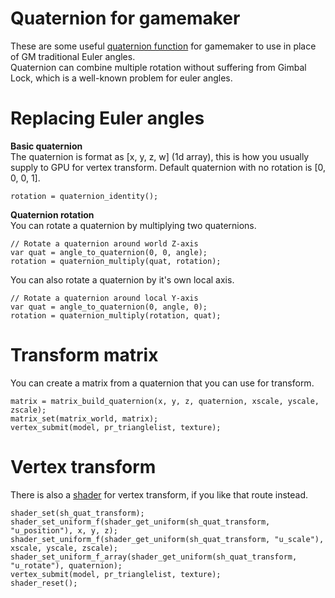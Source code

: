 # Quaternion for gamemaker
These are some useful [quaternion function](https://github.com/callmeEthan/Gamemaker_quaternion/blob/main/scripts/Quaternion/Quaternion.gml) for gamemaker to use in place of GM traditional Euler angles.  
Quaternion can combine multiple rotation without suffering from Gimbal Lock, which is a well-known problem for euler angles.  

# Replacing Euler angles
**Basic quaternion**  
The quaternion is format as [x, y, z, w] (1d array), this is how you usually supply to GPU for vertex transform. Default quaternion with no rotation is [0, 0, 0, 1].   
```
rotation = quaternion_identity();
```
**Quaternion rotation**  
You can rotate a quaternion by multiplying two quaternions.
```
// Rotate a quaternion around world Z-axis
var quat = angle_to_quaternion(0, 0, angle);
rotation = quaternion_multiply(quat, rotation);
```
You can also rotate a quaternion by it's own local axis.  
```
// Rotate a quaternion around local Y-axis
var quat = angle_to_quaternion(0, angle, 0);
rotation = quaternion_multiply(rotation, quat);
```


# Transform matrix
You can create a matrix from a quaternion that you can use for transform.
```
matrix = matrix_build_quaternion(x, y, z, quaternion, xscale, yscale, zscale);
matrix_set(matrix_world, matrix);
vertex_submit(model, pr_trianglelist, texture);
```
# Vertex transform
There is also a [shader](https://github.com/callmeEthan/Gamemaker_quaternion/blob/main/shaders/sh_quat_transform/sh_quat_transform.vsh) for vertex transform, if you like that route instead.

```
shader_set(sh_quat_transform);
shader_set_uniform_f(shader_get_uniform(sh_quat_transform, "u_position"), x, y, z);
shader_set_uniform_f(shader_get_uniform(sh_quat_transform, "u_scale"), xscale, yscale, zscale);
shader_set_uniform_f_array(shader_get_uniform(sh_quat_transform, "u_rotate"), quaternion);
vertex_submit(model, pr_trianglelist, texture);
shader_reset();
```
